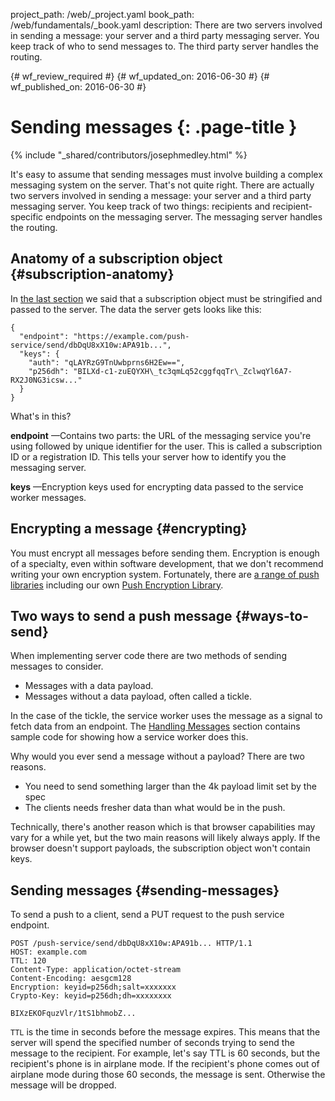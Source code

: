 project_path: /web/_project.yaml
book_path: /web/fundamentals/_book.yaml
description: There are two servers involved in sending a message: your server and a third party messaging server. You keep track of who to send messages to. The third party server handles the routing.

{# wf_review_required #}
{# wf_updated_on: 2016-06-30 #}
{# wf_published_on: 2016-06-30 #}

# Sending messages {: .page-title }

{% include "_shared/contributors/josephmedley.html" %}

It's easy to assume that sending messages must involve
building a complex messaging system on the server. That's not quite right. There
are actually two servers involved in sending a message: your server and a third
party messaging server. You keep track of two things: recipients and recipient-
specific endpoints on the messaging server. The messaging server handles the
routing. 


## Anatomy of a subscription object {#subscription-anatomy}

In [the last section](permissions-subscriptions#passing-subscription) we said
that a subscription object must be stringified and passed to the server. The
data the server gets looks like this:


    {
      "endpoint": "https://example.com/push-service/send/dbDqU8xX10w:APA91b...",
      "keys": {
        "auth": "qLAYRzG9TnUwbprns6H2Ew==",
        "p256dh": "BILXd-c1-zuEQYXH\_tc3qmLq52cggfqqTr\_ZclwqYl6A7-RX2J0NG3icsw..."
      }
    }
    

What's in this?

**endpoint** —Contains two parts: the URL of the messaging service you're using
followed by unique identifier for the user. This is called a subscription ID or
a registration ID. This tells your server how to identify you the messaging
server.

**keys** —Encryption keys used for encrypting data passed to the service worker
messages.

## Encrypting a message {#encrypting}

You must encrypt all messages before sending them. Encryption is enough of a
specialty, even within software development, that we don't recommend writing
your own encryption system. Fortunately, there are [a range of push
libraries](https://github.com/web-push-libs) including our own [Push Encryption
Library](https://github.com/GoogleChrome/web-push-encryption).

## Two ways to send a push message {#ways-to-send}

When implementing server code there are two methods of sending messages to
consider.

* Messages with a data payload.
* Messages without a data payload, often called a tickle.

In the case of the tickle, the service worker uses the message as a signal to
fetch data from an endpoint. The [Handling Messages](handling-messages) section
contains sample code for showing how a service worker does this.

Why would you ever send a message without a payload? There are two reasons.

* You need to send something larger than the 4k payload limit set by the spec
* The clients needs fresher data than what would be in the push.

Technically, there's another reason which is that browser capabilities may vary
for a while yet, but the two main reasons will likely always apply. If the
browser doesn't support payloads, the subscription object won't contain keys.

## Sending messages {#sending-messages}

To send a push to a client, send a PUT request to the push service endpoint.

    POST /push-service/send/dbDqU8xX10w:APA91b... HTTP/1.1
    HOST: example.com
    TTL: 120
    Content-Type: application/octet-stream
    Content-Encoding: aesgcm128
    Encryption: keyid=p256dh;salt=xxxxxxx
    Crypto-Key: keyid=p256dh;dh=xxxxxxxx

    BIXzEKOFquzVlr/1tS1bhmobZ...

`TTL` is the time in seconds before the message expires. This means that the
server will spend the specified number of seconds trying to send the message to
the recipient. For example, let's say TTL is 60 seconds, but the recipient's
phone is in airplane mode. If the recipient's phone comes out of airplane mode
during those 60 seconds, the message is sent. Otherwise the message will be
dropped.
